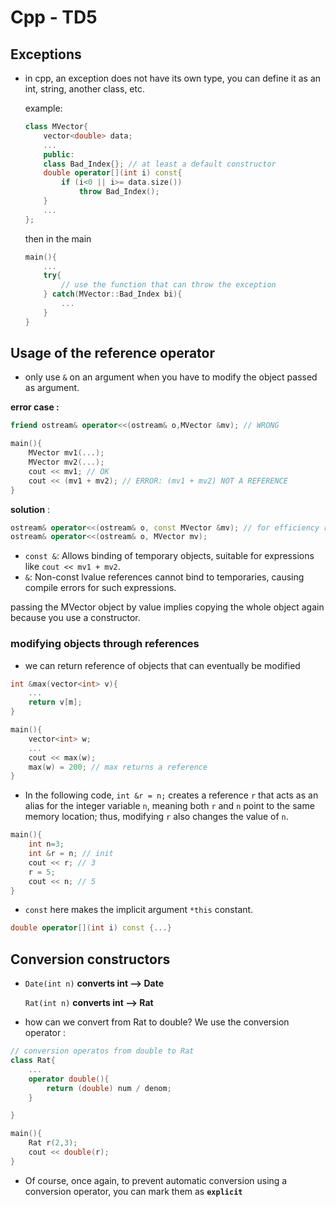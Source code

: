 # Cpp - TD5

## Exceptions

- in cpp, an exception does not have its own type, you can define it as an int, string, another class, etc.

    example:
    ```cpp
    class MVector{
        vector<double> data;
        ...
        public:
        class Bad_Index{}; // at least a default constructor
        double operator[](int i) const{
            if (i<0 || i>= data.size())
                throw Bad_Index();
        }
        ...
    };
    ```
    then in the main 
    ```cpp
    main(){
        ...
        try{
            // use the function that can throw the exception
        } catch(MVector::Bad_Index bi){
            ...
        }
    }
    ```

## Usage of the reference operator

- only use `&` on an argument when you have to modify the object passed as argument.

**error case :**

```cpp
friend ostream& operator<<(ostream& o,MVector &mv); // WRONG

main(){
    MVector mv1(...);
    MVector mv2(...);
    cout << mv1; // OK
    cout << (mv1 + mv2); // ERROR: (mv1 + mv2) NOT A REFERENCE
}
```
**solution** : 
```cpp
ostream& operator<<(ostream& o, const MVector &mv); // for efficiency reasons
ostream& operator<<(ostream& o, MVector mv); 
```
- `const &`: Allows binding of temporary objects, suitable for expressions like `cout << mv1 + mv2`.
- `&`: Non-const lvalue references cannot bind to temporaries, causing compile errors for such expressions.

passing the MVector object by value implies copying the whole object again because you use a constructor.

### modifying objects through references

- we can return reference of objects that can eventually be modified
```cpp
int &max(vector<int> v){
    ...
    return v[m];
}

main(){
    vector<int> w;
    ...
    cout << max(w);
    max(w) = 200; // max returns a reference
}
```


- In the following code, `int &r = n;` creates a reference `r` that acts as an alias for the integer variable `n`, meaning both `r` and `n` point to the same memory location; thus, modifying `r` also changes the value of `n`.

```cpp
main(){
    int n=3;
    int &r = n; // init
    cout << r; // 3
    r = 5;
    cout << n; // 5 
}
```

- `const` here makes the implicit argument `*this` constant. 
```cpp
double operator[](int i) const {...}
```
## Conversion constructors

- `Date(int n)` **converts int --> Date**

     `Rat(int n)` **converts int --> Rat**

- how can we convert from Rat to double? We use the conversion operator :
```cpp
// conversion operatos from double to Rat
class Rat{
    ...
    operator double(){
        return (double) num / denom;
    }

}

main(){
    Rat r(2,3);
    cout << double(r);
}
```

- Of course, once again, to prevent automatic conversion using a conversion operator, you can mark them as **`explicit`**